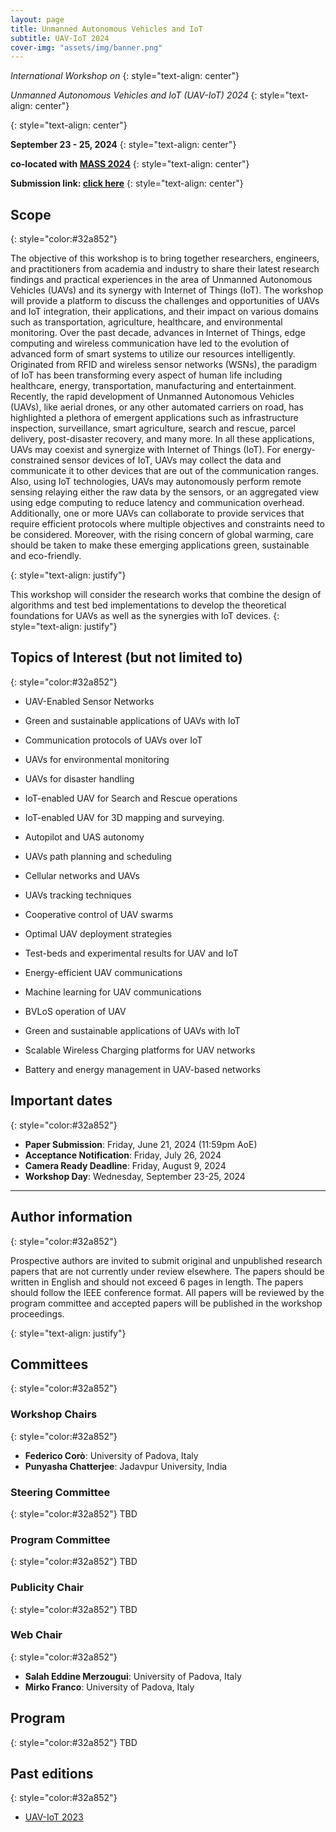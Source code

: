 ```yaml
---
layout: page
title: Unmanned Autonomous Vehicles and IoT
subtitle: UAV-IoT 2024
cover-img: "assets/img/banner.png"
---
```





_International Workshop on_
{: style="text-align: center"}

_Unmanned Autonomous Vehicles and IoT (UAV-IoT) 2024_
{: style="text-align: center"}

<!-- Padova, Italy -->
{: style="text-align: center"}

**September 23 - 25, 2024**
{: style="text-align: center"}

**co-located with [MASS 2024](https://sites.google.com/view/ieee-mass-2024)**
{: style="text-align: center"}

**Submission link: [click here](TBD)**
{: style="text-align: center"}


## Scope
{: style="color:#32a852"}

The objective of this workshop is to bring together researchers, engineers, and practitioners from academia and industry to share their latest research findings and practical experiences in the area of Unmanned Autonomous Vehicles (UAVs) and its synergy with Internet of Things (IoT). The workshop will provide a platform to discuss the challenges and opportunities of UAVs and IoT integration, their applications, and their impact on various domains such as transportation, agriculture, healthcare, and environmental monitoring. Over the past decade, advances in Internet of Things, edge computing and wireless communication have led to the evolution of advanced form of smart systems to utilize our resources intelligently. Originated from RFID and wireless sensor networks (WSNs), the paradigm of IoT has been transforming every aspect of human life including healthcare, energy, transportation, manufacturing and entertainment. Recently, the rapid development of Unmanned Autonomous Vehicles (UAVs), like aerial drones, or any other automated carriers on road, has highlighted a plethora of emergent applications such as infrastructure inspection, surveillance, smart agriculture, search and rescue, parcel delivery, post-disaster recovery, and many more. In all these applications, UAVs may coexist and synergize with Internet of Things (IoT). For energy-constrained sensor devices of IoT, UAVs may collect the data and communicate it to other devices that are out of the communication ranges. Also, using IoT technologies, UAVs may autonomously perform remote sensing relaying either the raw data by the sensors, or an aggregated view using edge computing to reduce latency and communication overhead. Additionally, one or more UAVs can collaborate to provide services that require efficient protocols where multiple objectives and constraints need to be considered. Moreover, with the rising concern of global warming, care should be taken to make these emerging applications green, sustainable and eco-friendly. 

{: style="text-align: justify"}

This workshop will consider the research works that combine the design of algorithms and test bed implementations to develop the theoretical foundations for UAVs as well as the synergies with IoT devices.
{: style="text-align: justify"}


## Topics of Interest (but not limited to)
{: style="color:#32a852"}

- UAV-Enabled Sensor Networks 

- Green and sustainable applications of UAVs with IoT 

- Communication protocols of UAVs over IoT 

- UAVs for environmental monitoring 

- UAVs for disaster handling 

- IoT-enabled UAV for Search and Rescue operations 

- IoT-enabled UAV for 3D mapping and surveying. 

- Autopilot and UAS autonomy 

- UAVs path planning and scheduling 

- Cellular networks and UAVs 

- UAVs tracking techniques 

- Cooperative control of UAV swarms 

- Optimal UAV deployment strategies 

- Test-beds and experimental results for UAV and IoT 

- Energy-efficient UAV communications 

- Machine learning for UAV communications 

- BVLoS operation of UAV 

- Green and sustainable applications of UAVs with IoT 

- Scalable Wireless Charging platforms for UAV networks 

- Battery and energy management in UAV-based networks 

## Important dates
{: style="color:#32a852"}

- **Paper Submission**: Friday, June 21, 2024 (11:59pm AoE) 
- **Acceptance Notification**:  Friday, July 26, 2024 
- **Camera Ready Deadline**: Friday, August 9, 2024 <!--firm - [Instructions](https://sites.google.com/view/ieee-mass-2024) -->
- **Workshop Day**: Wednesday, September 23-25, 2024 


* * *

## Author information
{: style="color:#32a852"}

Prospective authors are invited to submit original and unpublished research papers that
are not currently under review elsewhere. The papers should be written in English and
should not exceed 6 pages in length. The papers should follow the IEEE conference
format. All papers will be reviewed by the program committee and accepted papers will
be published in the workshop proceedings.

{: style="text-align: justify"}


## Committees
{: style="color:#32a852"}

### Workshop Chairs
{: style="color:#32a852"}
- **Federico Corò**: University of Padova, Italy
- **Punyasha Chatterjee**: Jadavpur University, India

### Steering Committee
{: style="color:#32a852"}
 TBD
  
### Program Committee
{: style="color:#32a852"}
TBD


### Publicity Chair
{: style="color:#32a852"}
TBD

### Web Chair
{: style="color:#32a852"}
- **Salah Eddine Merzougui**: University of Padova, Italy
- **Mirko Franco**: University of Padova, Italy
  
## Program
{: style="color:#32a852"}
TBD
<!--
10:30-10:35: Workshop opening


### Session: 1  [Chair: Evgenii Vinogradov]


10:35 - 10:55:  "*Optimizing RF-Sensing for Drone Detection: The Synergy of Ensemble
Learning and Sensor Fusion*", Laiba Tanveer, Muhammad Zeshan Alam, Maham Misbah,
Farooq Alam Orakazi, Ahmed Alkhayyat and Zeeshan Kaleem


10:55 - 11:15:  "*Should I Stay or Should I Go: A Learning Approach for Drone-based
Sensing Applications*", Giorgos Polychronis, Manos Koutsoubelias and Spyros Lalis


11:15 - 11:35:  "*A Bi-Layer Joint Training Reinforcement Learning Framework for PostDisaster Rescue*", Songjun Huang, Chuanneng Sun, Jie Gong and Dario Pompili


11:35 - 11:55:  "*A Multi-task Transformer Architecture for Drone State Identification and
Trajectory Prediction*", Nikolas Souli, Andreas Palamas, Tania Panayiotou, Panayiotis
Kolios and Georgios Ellinas


11:55 - 12:15:  "*Optimizing UAV Base Station Positioning Through Quantum-Inspired
Solution Workflow*", M Saravanan and Viswanath Pathmanaban


12:15 - 12:35:  "*Differentiated QoS DDPG-based Slicing and Drone Positioning for Next
Generation Networks*", Ghoshana Bista, Abbas Bradai and Emmanuel Moulay


12:35 - 13:00:  Invited Talk: Francesco Betti Sorbelli, "*A Comprehensive Pest Monitoring System for
Brown Marmorated Stink Bug*"


13:00 - 14:00: Lunch


### Session: 2  [Chair: Evgenii Vinogradov]

14:00 - 14:55:  Keynote Talk: "*Automating Digital Twins in IoT-Drone Ecosystems*"
Prof. Marco Di Felice, Università di Bologna, Italy


14:55 - 15:15:  "*Risk Assessment in BVLoS Operations for UAVs: Challenges and Solutions*",
Francesco Betti Sorbelli, Punyasha Chatterjee, Papiya Das and Maria Cristina Pinotti


15:15 - 15:30:  Coffee break


### Session: 3  [Chair: Francesco Betti Sorbelli]


15:30 - 15:50:  "*Experimental analysis of Wi-Fi-based remote control of UAVs with
concurrent mission traffic*", Thierry Arrabal, Théotime Balaguer, Isabelle Guérin-Lassous
and Olivier Simonin


15:50 - 16:10:  "*Empirical evaluation of multi UAV coverage path planning for aerial surveying*"
, Jamie Wubben, Jo˜ao P. Matos-Carvalho, D´ario Pedro and Slavisa Tomic


16:10 - 16:30:  "*An Over the Air Software Update System for IoT Microcontrollers based on
WebAssembly*", Ivan Zyrianoff, Luca Sciullo, Lorenzo Gigli, Angelo Trotta, Carlos Alberto
Kamienski and Marco Di Felice


16:30 - 16:50:  "*A Deep Learning-based Pest Insect Monitoring System for Ultra-low Power
Pocket-sized Drones*", Luca Crupi, Luca Butera, Alberto Ferrante and Daniele Palossi


16:50 - 17:10:  "*An Adaptive Drone-based Multigenerational Sensor System for Monitoring Large
Ecosystems*" , Ravi Mukkamala, Stephan Olariu, Meshari Aljohani, Mohan Sunkara and Hind
Aldabagh,

17:10-17:15:  Closing Remarks
-->

## Past editions
{: style="color:#32a852"}
- [UAV-IoT 2023](https://sites.google.com/view/ieee-mass-uav-iot-2023/home)
